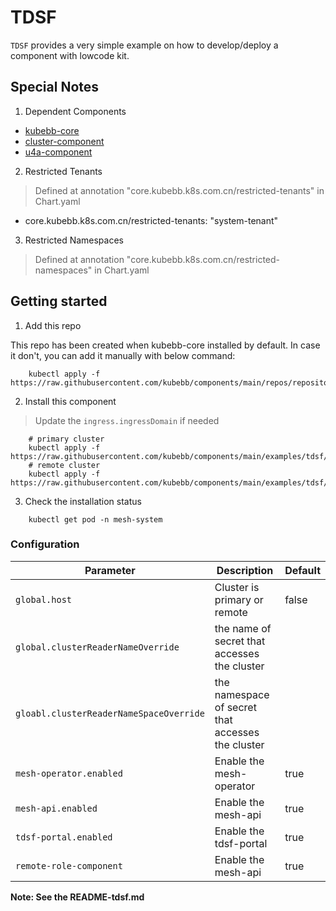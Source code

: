 # TDSF 

`TDSF` provides a very simple example on how to develop/deploy a component with lowcode kit.

## Special Notes

1. Dependent Components

- [kubebb-core](https://github.com/kubebb/components/tree/main/charts/kubebb-core)
- [cluster-component](https://github.com/kubebb/components/tree/main/charts/cluster-component)
- [u4a-component](https://github.com/kubebb/components/tree/main/charts/u4a-component)

2. Restricted Tenants

> Defined at annotation "core.kubebb.k8s.com.cn/restricted-tenants" in Chart.yaml

-  core.kubebb.k8s.com.cn/restricted-tenants: "system-tenant"

3. Restricted Namespaces

> Defined at annotation "core.kubebb.k8s.com.cn/restricted-namespaces" in Chart.yaml


## Getting started

1. Add this repo

This repo has been created when kubebb-core installed by default. In case it don't, you can add it manually with below command:  

```shell
    kubectl apply -f https://raw.githubusercontent.com/kubebb/components/main/repos/repository_kubebb.yaml
```

2. Install this component

> Update the `ingress.ingressDomain` if needed 

```shell
    # primary cluster
    kubectl apply -f https://raw.githubusercontent.com/kubebb/components/main/examples/tdsf/componentplan_primary.yaml
    # remote cluster
    kubectl apply -f https://raw.githubusercontent.com/kubebb/components/main/examples/tdsf/componentplan_remote.yaml
```

3. Check the installation status

```shell
    kubectl get pod -n mesh-system
```

### Configuration

| Parameter                               | Description                                                | Default |
|-----------------------------------------|------------------------------------------------------------|---------|
| `global.host`                           | Cluster is primary or remote                               | false   |
| `global.clusterReaderNameOverride`      | the name of secret that accesses the cluster               |         |
| `gloabl.clusterReaderNameSpaceOverride` | the namespace of secret that accesses the cluster          |         |
| `mesh-operator.enabled`                 | Enable the mesh-operator                                   | true    |
| `mesh-api.enabled`                      | Enable the mesh-api                                        | true    |
| `tdsf-portal.enabled`                   | Enable the tdsf-portal                                     | true    |
| `remote-role-component`                 | Enable the mesh-api                                        | true    |

**Note: See the README-tdsf.md**
